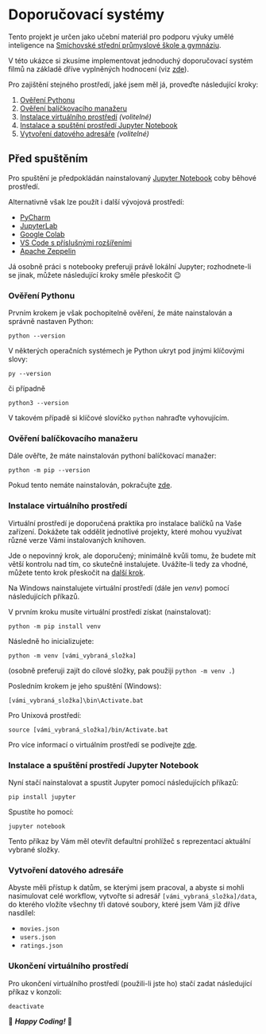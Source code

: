 # Doporučovací systémy

Tento projekt je určen jako učební materiál pro podporu výuky umělé inteligence na 
[Smíchovské střední průmyslové škole a gymnáziu](https://ssps.cz).

V této ukázce si zkusíme implementovat jednoduchý doporučovací systém filmů na základě dříve vyplněných
hodnocení (viz [zde](https://vojtechpavlu.github.io/movies-frontend/)).

Pro zajištění stejného prostředí, jaké jsem měl já, proveďte následující kroky:

1. [Ověření Pythonu](#ověření-pythonu)
2. [Ověření balíčkovacího manažeru](#ověření-balíčkovacího-manažeru)
3. [Instalace virtuálního prostředí](#instalace-virtuálního-prostředí) *(volitelné)*
4. [Instalace a spuštění prostředí Jupyter Notebook](#instalace-a-spuštění-prostředí-jupyter-notebook)
5. [Vytvoření datového adresáře](#vytvoření-datového-adresáře) *(volitelné)*


## Před spuštěním

Pro spuštění je předpokládán nainstalovaný [Jupyter Notebook](https://jupyter.org/) coby běhové 
prostředí. 

Alternativně však lze použít i další vývojová prostředí:
- [PyCharm](https://www.jetbrains.com/pycharm/)
- [JupyterLab](https://jupyter.org/)
- [Google Colab](https://colab.google/)
- [VS Code s příslušnými rozšířeními](https://code.visualstudio.com/docs/datascience/jupyter-notebooks)
- [Apache Zeppelin](https://zeppelin.apache.org/)

Já osobně práci s notebooky preferuji právě lokální Jupyter; rozhodnete-li se jinak, můžete 
následující kroky směle přeskočit 😉


### Ověření Pythonu

Prvním krokem je však pochopitelně ověření, že máte nainstalován a správně nastaven Python:

```shell
python --version
```

V některých operačních systémech je Python ukryt pod jinými klíčovými slovy:

```shell
py --version
```

či případně

```shell
python3 --version
```

V takovém případě si klíčové slovíčko `python` nahraďte vyhovujícím.


### Ověření balíčkovacího manažeru

Dále ověřte, že máte nainstalován pythoní balíčkovací manažer:


```shell
python -m pip --version
```

Pokud tento nemáte nainstalován, pokračujte [zde](https://pip.pypa.io/en/stable/installation/).


### Instalace virtuálního prostředí

Virtuální prostředí je doporučená praktika pro instalace balíčků na Vaše zařízení. Dokážete tak 
oddělit jednotlivé projekty, které mohou využívat různé verze Vámi instalovaných knihoven.

Jde o nepovinný krok, ale doporučený; minimálně kvůli tomu, že budete mít větší kontrolu nad tím,
co skutečně instalujete. Uvážíte-li tedy za vhodné, můžete tento krok přeskočit na 
[další krok](#instalace-prostředí-jupyter-notebook).


Na Windows nainstalujete virtuální prostředí (dále jen *venv*) pomocí následujících příkazů.

V prvním kroku musíte virtuální prostředí získat (nainstalovat):

```shell
python -m pip install venv
```

Následně ho inicializujete:

```shell
python -m venv [vámi_vybraná_složka]
```

(osobně preferuji zajít do cílové složky, pak použiji `python -m venv .`)

Posledním krokem je jeho spuštění (Windows):

```shell
[vámi_vybraná_složka]\bin\Activate.bat
```

Pro Unixová prostředí:

```shell
source [vámi_vybraná_složka]/bin/Activate.bat
```

Pro více informací o virtuálním prostředí se podívejte 
[zde](https://packaging.python.org/en/latest/guides/installing-using-pip-and-virtual-environments/).


### Instalace a spuštění prostředí Jupyter Notebook

Nyní stačí nainstalovat a spustit Jupyter pomocí následujících příkazů:

```shell
pip install jupyter
```

Spustíte ho pomocí:

```shell
jupyter notebook
```

Tento příkaz by Vám měl otevřít defaultní prohlížeč s reprezentací aktuální vybrané složky.


### Vytvoření datového adresáře

Abyste měli přístup k datům, se kterými jsem pracoval, a abyste si mohli nasimulovat celé workflow, 
vytvořte si adresář `[vámi_vybraná_složka]/data`, do kterého vložíte všechny tři datové soubory, které jsem Vám již dříve
nasdílel:

- `movies.json`
- `users.json`
- `ratings.json`


### Ukončení virtuálního prostředí

Pro ukončení virtuálního prostředí (použili-li jste ho) stačí zadat následující příkaz v konzoli:

```shell
deactivate
```

🎉 ***Happy Coding!*** 🎉
